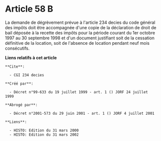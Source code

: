 # Article 58 B

La demande de dégrèvement prévue à l'article 234 decies du code général des impôts doit être accompagnée d'une copie de la
déclaration de droit de bail déposée à la recette des impôts pour la période courant du 1er octobre 1997 au 30 septembre 1998
et d'un document justifiant soit de la cessation définitive de la location, soit de l'absence de location pendant neuf mois
consécutifs.

**Liens relatifs à cet article**

	**Cite**:

	  - CGI 234 decies

	**Créé par**:

	  - Décret n°99-633 du 19 juillet 1999 - art. 1 () JORF 24 juillet 1999

	**Abrogé par**:

	  - Décret n°2001-573 du 29 juin 2001 - art. 1 () JORF 4 juillet 2001

	**Liens**:

	  - HISTO: Edition du 31 mars 2000
	  - HISTO: Edition du 31 mars 2002
